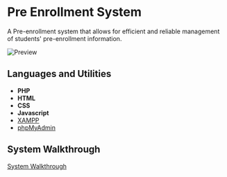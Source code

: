 # Pre Enrollment System
A Pre-enrollment system that allows for efficient and reliable management of students' pre-enrollment information.

![Preview](https://github.com/raxxcarandang/Pre-Enrollment-System/blob/main/walkthrough/preview.gif)

## Languages and Utilities
- **PHP**
- **HTML**
- **CSS**
- **Javascript**
- [XAMPP](https://www.apachefriends.org/)
- [phpMyAdmin](https://www.phpmyadmin.net/)

## System Walkthrough
[System Walkthrough](https://drive.google.com/file/d/117dFnvjatoKq25XO6GXB-Mk-mfdrRPCa/view?usp=drive_link)

